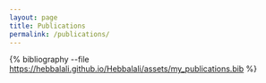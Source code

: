```yaml
---
layout: page
title: Publications
permalink: /publications/
---
```


{% bibliography --file https://hebbalali.github.io/Hebbalali/assets/my_publications.bib %}
